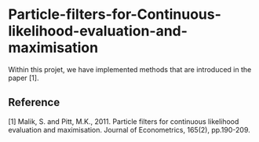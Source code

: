 # Particle-filters-for-Continuous-likelihood-evaluation-and-maximisation

Within this projet, we have implemented methods that are introduced in the paper [1].

## Reference
[1] Malik, S. and Pitt, M.K., 2011. Particle filters for continuous likelihood evaluation and maximisation. Journal of Econometrics, 165(2), pp.190-209.



